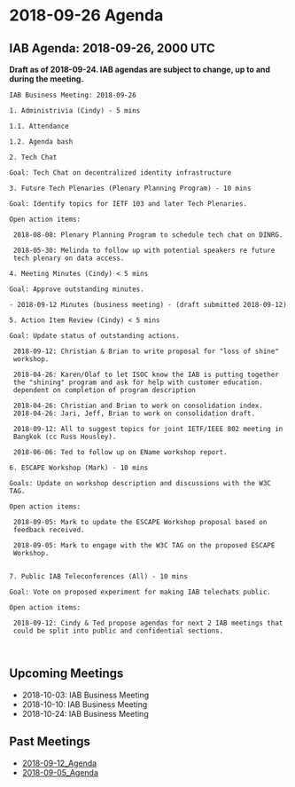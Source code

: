 




2018-09-26 Agenda
=================





IAB Agenda: 2018-09-26, 2000 UTC
--------------------------------


**Draft as of 2018-09-24. IAB agendas are subject to change, up to and during the meeting.**




```
IAB Business Meeting: 2018-09-26

1. Administrivia (Cindy) - 5 mins

1.1. Attendance

1.2. Agenda bash

2. Tech Chat

Goal: Tech Chat on decentralized identity infrastructure

3. Future Tech Plenaries (Plenary Planning Program) - 10 mins

Goal: Identify topics for IETF 103 and later Tech Plenaries.

Open action items:

 2018-08-08: Plenary Planning Program to schedule tech chat on DINRG. 	

 2018-05-30: Melinda to follow up with potential speakers re future 
 tech plenary on data access.

4. Meeting Minutes (Cindy) < 5 mins

Goal: Approve outstanding minutes. 

- 2018-09-12 Minutes (business meeting) - (draft submitted 2018-09-12) 

5. Action Item Review (Cindy) < 5 mins

Goal: Update status of outstanding actions.

 2018-09-12: Christian & Brian to write proposal for "loss of shine" 
 workshop. 	

 2018-04-26: Karen/Olaf to let ISOC know the IAB is putting together 
 the "shining" program and ask for help with customer education. 	
 dependent on completion of program description 	

 2018-04-26: Christian and Brian to work on consolidation index. 		
 2018-04-26: Jari, Jeff, Brian to work on consolidation draft.	

 2018-09-12: All to suggest topics for joint IETF/IEEE 802 meeting in 
 Bangkok (cc Russ Housley). 

 2018-06-06: Ted to follow up on EName workshop report. 	

6. ESCAPE Workshop (Mark) - 10 mins

Goals: Update on workshop description and discussions with the W3C TAG.

Open action items:

 2018-09-05: Mark to update the ESCAPE Workshop proposal based on 
 feedback received. 		

 2018-09-05: Mark to engage with the W3C TAG on the proposed ESCAPE 
 Workshop. 


7. Public IAB Teleconferences (All) - 10 mins

Goal: Vote on proposed experiment for making IAB telechats public.

Open action items:

 2018-09-12: Cindy & Ted propose agendas for next 2 IAB meetings that 
 could be split into public and confidential sections. 



```

Upcoming Meetings
-----------------


* 2018-10-03: IAB Business Meeting
* 2018-10-10: IAB Business Meeting
* 2018-10-24: IAB Business Meeting


  




Past Meetings
-------------


* [2018-09-12\_Agenda](/wiki/index.php/2018-09-12_Agenda "2018-09-12 Agenda")
* [2018-09-05\_Agenda](/wiki/index.php/2018-09-05_Agenda "2018-09-05 Agenda")









